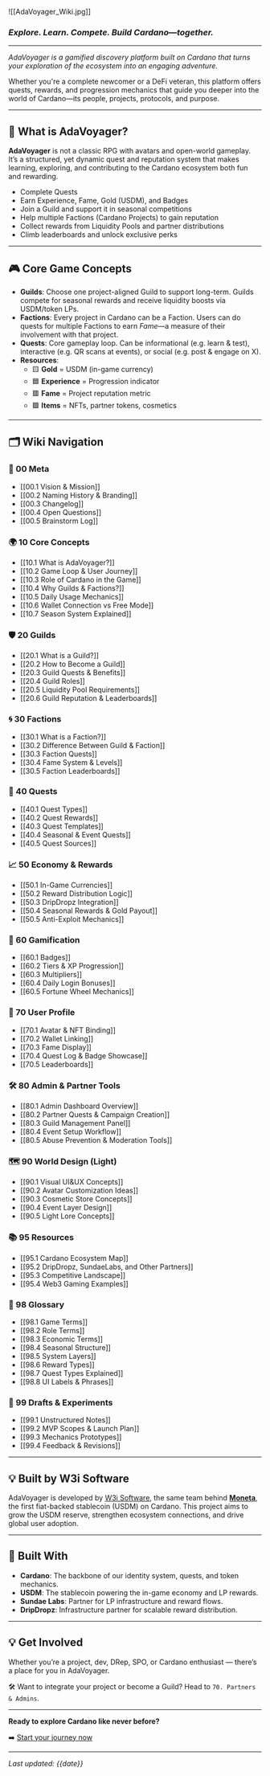 ![[AdaVoyager_Wiki.jpg]]
### _Explore. Learn. Compete. Build Cardano—together._

___

_AdaVoyager is a gamified discovery platform built on Cardano that turns your exploration of the ecosystem into an engaging adventure._

Whether you're a complete newcomer or a DeFi veteran, this platform offers quests, rewards, and progression mechanics that guide you deeper into the world of Cardano—its people, projects, protocols, and purpose.

---

## 🚀 What is AdaVoyager?

**AdaVoyager** is not a classic RPG with avatars and open-world gameplay. It’s a structured, yet dynamic quest and reputation system that makes learning, exploring, and contributing to the Cardano ecosystem both fun and rewarding.

- Complete Quests  
- Earn Experience, Fame, Gold (USDM), and Badges  
- Join a Guild and support it in seasonal competitions  
- Help multiple Factions (Cardano Projects) to gain reputation  
- Collect rewards from Liquidity Pools and partner distributions  
- Climb leaderboards and unlock exclusive perks

---

## 🎮 Core Game Concepts

- **Guilds**: Choose one project-aligned Guild to support long-term. Guilds compete for seasonal rewards and receive liquidity boosts via USDM/token LPs.
- **Factions**: Every project in Cardano can be a Faction. Users can do quests for multiple Factions to earn *Fame*—a measure of their involvement with that project.
- **Quests**: Core gameplay loop. Can be informational (e.g. learn & test), interactive (e.g. QR scans at events), or social (e.g. post & engage on X).
- **Resources**:
  - 🟨 **Gold** = USDM (in-game currency)
  - 🟦 **Experience** = Progression indicator
  - 🟥 **Fame** = Project reputation metric
  - 🟩 **Items** = NFTs, partner tokens, cosmetics

---

## 🗂️ Wiki Navigation

### 🧭 00 Meta  

- [[00.1 Vision & Mission]]  
- [[00.2 Naming History & Branding]]  
- [[00.3 Changelog]]
- [[00.4 Open Questions]]
- [[00.5 Brainstorm Log]]  

### 🌍 10 Core Concepts  

- [[10.1 What is AdaVoyager?]]
- [[10.2 Game Loop & User Journey]]
- [[10.3 Role of Cardano in the Game]]
- [[10.4 Why Guilds & Factions?]]
- [[10.5 Daily Usage Mechanics]]
- [[10.6 Wallet Connection vs Free Mode]]
- [[10.7 Season System Explained]]

### 🛡️ 20 Guilds  

- [[20.1 What is a Guild?]]
- [[20.2 How to Become a Guild]]
- [[20.3 Guild Quests & Benefits]]
- [[20.4 Guild Roles]]
- [[20.5 Liquidity Pool Requirements]]
- [[20.6 Guild Reputation & Leaderboards]]

### 🌀 30 Factions  

- [[30.1 What is a Faction?]]
- [[30.2 Difference Between Guild & Faction]]
- [[30.3 Faction Quests]]
- [[30.4 Fame System & Levels]]
- [[30.5 Faction Leaderboards]]

### 🧙 40 Quests  

- [[40.1 Quest Types]]
- [[40.2 Quest Rewards]]
- [[40.3 Quest Templates]]
- [[40.4 Seasonal & Event Quests]]
- [[40.5 Quest Sources]]

### 📈 50 Economy & Rewards  

- [[50.1 In-Game Currencies]]
- [[50.2 Reward Distribution Logic]]
- [[50.3 DripDropz Integration]]
- [[50.4 Seasonal Rewards & Gold Payout]]
- [[50.5 Anti-Exploit Mechanics]]

### 🏅 60 Gamification  

- [[60.1 Badges]]
- [[60.2 Tiers & XP Progression]]
- [[60.3 Multipliers]]
- [[60.4 Daily Login Bonuses]]
- [[60.5 Fortune Wheel Mechanics]]

### 🧑 70 User Profile  

- [[70.1 Avatar & NFT Binding]]
- [[70.2 Wallet Linking]]
- [[70.3 Fame Display]]
- [[70.4 Quest Log & Badge Showcase]]
- [[70.5 Leaderboards]]

### 🛠️ 80 Admin & Partner Tools  

- [[80.1 Admin Dashboard Overview]]
- [[80.2 Partner Quests & Campaign Creation]]
- [[80.3 Guild Management Panel]]
- [[80.4 Event Setup Workflow]]
- [[80.5 Abuse Prevention & Moderation Tools]]

### 🗺️ 90 World Design (Light)  

- [[90.1 Visual UI&UX Concepts]]
- [[90.2 Avatar Customization Ideas]]
- [[90.3 Cosmetic Store Concepts]]
- [[90.4 Event Layer Design]]
- [[90.5 Light Lore Concepts]]

### 📚 95 Resources  

- [[95.1 Cardano Ecosystem Map]]
- [[95.2 DripDropz, SundaeLabs, and Other Partners]]
- [[95.3 Competitive Landscape]]
- [[95.4 Web3 Gaming Examples]]

### 📖 98 Glossary  

- [[98.1 Game Terms]]
- [[98.2 Role Terms]]
- [[98.3 Economic Terms]]
- [[98.4 Seasonal Structure]]
- [[98.5 System Layers]]
- [[98.6 Reward Types]]
- [[98.7 Quest Types Explained]]
- [[98.8 UI Labels & Phrases]]

### 🧪 99 Drafts & Experiments  

- [[99.1 Unstructured Notes]]
- [[99.2 MVP Scopes & Launch Plan]]
- [[99.3 Mechanics Prototypes]]
- [[99.4 Feedback & Revisions]]

---

## 💡 Built by W3i Software

AdaVoyager is developed by [W3i Software](https://w3i.global), the same team behind **[Moneta](https://moneta.global)**, the first fiat-backed stablecoin (USDM) on Cardano. This project aims to grow the USDM reserve, strengthen ecosystem connections, and drive global user adoption.

---

## 🤝 Built With

- **Cardano**: The backbone of our identity system, quests, and token mechanics.
- **USDM**: The stablecoin powering the in-game economy and LP rewards.
- **Sundae Labs**: Partner for LP infrastructure and reward flows.
- **DripDropz**: Infrastructure partner for scalable reward distribution.

---
## 💡 Get Involved

Whether you’re a project, dev, DRep, SPO, or Cardano enthusiast — there’s a place for you in AdaVoyager.  

🛠 Want to integrate your project or become a Guild? Head to `70. Partners & Admins`.

---

**Ready to explore Cardano like never before?**

➡️ [Start your journey now](#)

---
*Last updated: {{date}}*